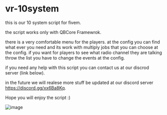 # vr-10system
this is our 10 system script for fivem.

the script works only with QBCore Framewrok.

there is a very comfortable menu for the players.
at the config you can find what ever you need and its work with multiply jobs that you can choose at the config.
if you want for players to see what radio channel they are talking throw the list you have to change the events at the config.

if you need any help with this script you can contact us at our discrod server (link below).

in the future we will realese more stuff be updated at our discord server https://discord.gg/xx6Ba8Kq.

Hope you will enjoy the script :)

![image](https://user-images.githubusercontent.com/87337416/185747484-897f2cef-9912-4a5e-b620-dcbfe94a8d0e.png)
